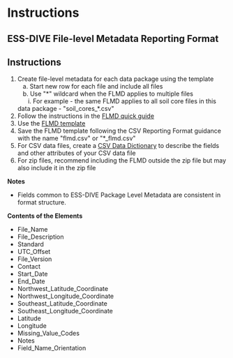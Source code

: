 # Instructions

## ESS-DIVE File-level Metadata Reporting Format

## Instructions

1. Create file-level metadata for each data package using the template  
&nbsp;&nbsp;&nbsp;a. Start new row for each file and include all files  
&nbsp;&nbsp;&nbsp;b. Use "\*" wildcard when the FLMD applies to multiple files  
&nbsp;&nbsp;&nbsp;&nbsp;&nbsp;&nbsp;i. For example - the same FLMD applies to all soil core files in this data package - "soil_cores_\*.csv"  
2. Follow the instructions in the [FLMD quick guide](documents/flmd_quick_guide.md)  
3. Use the [FLMD template](https://github.com/ess-dive-community/essdive-file-level-metadata/tree/3acd84067cf980484b4b86e95dbdcace42db3796/flmd_template.xlsx)  
4. Save the FLMD template following the CSV Reporting Format guidance with the name "flmd.csv" or "\*\_flmd.csv"  
5. For CSV data files, create a [CSV Data Dictionary](csv_dd_instructions/) to describe the fields and other attributes of your CSV data file 
6. For zip files, recommend including the FLMD outside the zip file but may also include it in the zip file  

**Notes**

* Fields common to ESS-DIVE Package Level Metadata are consistent in format structure.  

**Contents of the Elements**

* File\_Name  
* File\_Description  
* Standard  
* UTC\_Offset  
* File\_Version  
* Contact  
* Start\_Date  
* End\_Date  
* Northwest\_Latitude\_Coordinate  
* Northwest\_Longitude\_Coordinate  
* Southeast\_Latitude\_Coordinate  
* Southeast\_Longitude\_Coordinate  
* Latitude  
* Longitude  
* Missing\_Value\_Codes  
* Notes  
* Field\_Name\_Orientation  

